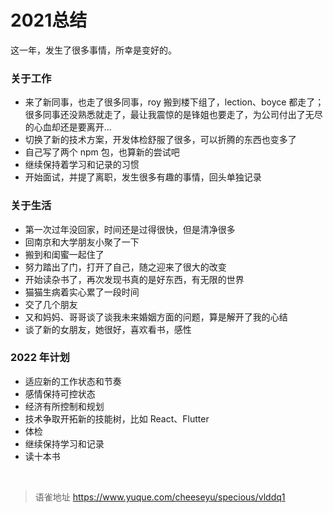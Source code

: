 # 2021总结
这一年，发生了很多事情，所幸是变好的。

### 关于工作

- 来了新同事，也走了很多同事，roy 搬到楼下组了，lection、boyce 都走了；很多同事还没熟悉就走了，最让我震惊的是锋姐也要走了，为公司付出了无尽的心血却还是要离开...
- 切换了新的技术方案，开发体检舒服了很多，可以折腾的东西也变多了
- 自己写了两个 npm 包，也算新的尝试吧
- 继续保持着学习和记录的习惯
- 开始面试，并提了离职，发生很多有趣的事情，回头单独记录

### 关于生活

- 第一次过年没回家，时间还是过得很快，但是清净很多
- 回南京和大学朋友小聚了一下
- 搬到和闺蜜一起住了
- 努力踏出了门，打开了自己，随之迎来了很大的改变
- 开始读杂书了，再次发现书真的是好东西，有无限的世界
- 猫猫生病着实心累了一段时间
- 交了几个朋友
- 又和妈妈、哥哥谈了谈我未来婚姻方面的问题，算是解开了我的心结
- 谈了新的女朋友，她很好，喜欢看书，感性

### 2022 年计划

- 适应新的工作状态和节奏
- 感情保持可控状态
- 经济有所控制和规划
- 技术争取开拓新的技能树，比如 React、Flutter
- 体检
- 继续保持学习和记录
- 读十本书

<br>
  
> 语雀地址 https://www.yuque.com/cheeseyu/specious/vlddq1